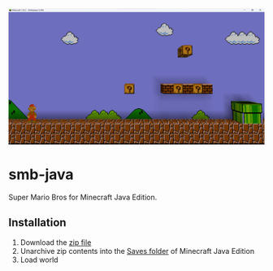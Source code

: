 ![SMB](/smb-java.png)

# smb-java
Super Mario Bros for Minecraft Java Edition.

## Installation
1. Download the [zip file](https://github.com/kirbycope/smb-java/archive/refs/heads/main.zip)
1. Unarchive zip contents into the [Saves folder](https://help.minecraft.net/hc/en-us/articles/4409159214605-Managing-Data-and-Game-Storage-in-Minecraft-Java-Edition) of Minecraft Java Edition
2. Load world

